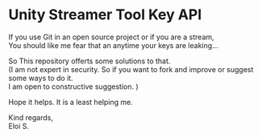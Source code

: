 # Unity Streamer Tool Key API
If you use Git in an open source project or if you are a stream,     
You should like me fear that an anytime your keys are leaking...  

So This repository offerts some solutions to that.   
(I am not expert in security. So if you want to fork and improve or suggest some ways to do it.  
I am open to constructive suggestion. )

Hope it helps. 
It is a least helping me.  

Kind regards,  
Eloi S.  
